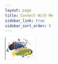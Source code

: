 ```yaml
---
layout: page
title: Connect With Me
sidebar_link: true
sidebar_sort_order: 5
---
```



<html>
<body>
  
<a href="http://www.kmaruska.biology.lsu.edu/">
  <img src="maruska_logo.png" style="boarder:0" width = 100 heigt = 100>
</a>
  
  
</body>
</html>
